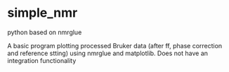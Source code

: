 # simple_nmr
python based on nmrglue 

A basic program plotting processed Bruker data (after ff, phase correction and reference stting) using nmrglue and
matplotlib.  Does not have an integration functionality

